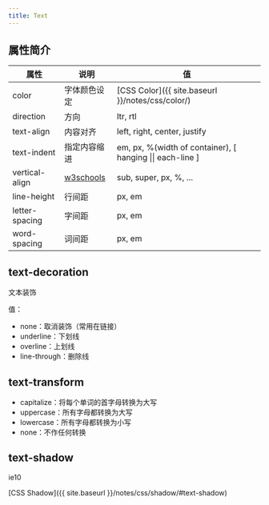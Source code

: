 ```yaml
---
title: Text
---
```


## 属性简介

| 属性  | 说明 | 值 |
| ----- |----| -- |
| color | 字体颜色设定 |[CSS Color]({{ site.baseurl }}/notes/css/color/) |
|direction | 方向 | ltr, rtl|
|text-align | 内容对齐 | left, right, center, justify|
|text-indent | 指定内容缩进 | em, px, %(width of container), [ hanging \|\| each-line ] |
|vertical-align|[w3schools](http://www.w3schools.com/cssref/pr_pos_vertical-align.asp)|sub, super, px, %, ...|
|line-height | 行间距 | px, em|
|letter-spacing | 字间距 | px, em|
|word-spacing | 词间距 | px, em|

## text-decoration

文本装饰

值：

* none：取消装饰（常用在链接）
* underline：下划线
* overline：上划线
* line-through：删除线

## text-transform

* capitalize：将每个单词的首字母转换为大写
* uppercase：所有字母都转换为大写
* lowercase：所有字母都转换为小写
* none：不作任何转换

## text-shadow

ie10

[CSS Shadow]({{ site.baseurl }}/notes/css/shadow/#text-shadow)
